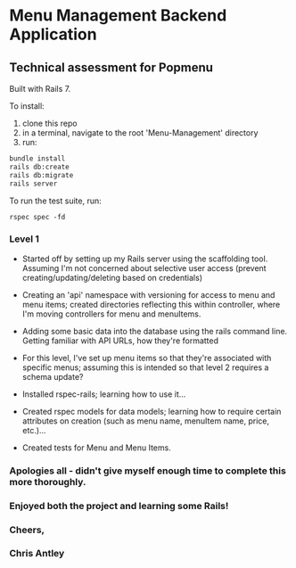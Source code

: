 
# Menu Management Backend Application
## Technical assessment for Popmenu

Built with Rails 7.

To install:
1. clone this repo
2. in a terminal, navigate to the root 'Menu-Management' directory
3. run:
```bash
bundle install
rails db:create
rails db:migrate
rails server
```
To run the test suite, run:

`rspec spec -fd`

### Level 1

- Started off by setting up my Rails server using the scaffolding tool. Assuming I'm not concerned about selective user access (prevent creating/updating/deleting based on credentials)

- Creating an 'api' namespace with versioning for access to menu and menu items; created directories reflecting this within controller, where I'm moving controllers for menu and menuItems.

- Adding some basic data into the database using the rails command line. Getting familiar with API URLs, how they're formatted

- For this level, I've set up menu items so that they're associated with specific menus; assuming this is intended so that level 2 requires a schema update?

- Installed rspec-rails; learning how to use it...

- Created rspec models for data models; learning how to require certain attributes on creation (such as menu name, menuItem name, price, etc.)...

- Created tests for Menu and Menu Items. 

### Apologies all - didn't give myself enough time to complete this more thoroughly. 

### Enjoyed both the project and learning some Rails! 

### Cheers, 

### Chris Antley
